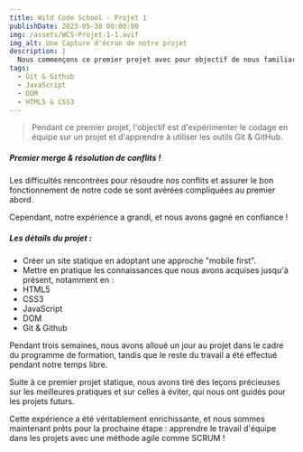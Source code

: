 ```yaml
---
title: Wild Code School - Projet 1
publishDate: 2023-05-30 00:00:00
img: /assets/WCS-Projet-1-1.avif
img_alt: Une Capture d'écran de notre projet
description: |
  Nous commençons ce premier projet avec pour objectif de nous familiariser avec les enjeux du travail collaboratif et de l'expérimentation en groupe d'un systeme de version de contrôle.
tags:
  - Git & Github
  - JavaScript
  - DOM
  - HTML5 & CSS3
---
```


> Pendant ce premier projet, l'objectif est d'expérimenter le codage en équipe sur un projet et d'apprendre à utiliser les outils Git & GitHub.

##### Premier merge & résolution de conflits !

Les difficultés rencontrées pour résoudre nos conflits et assurer le bon fonctionnement de notre code se sont avérées compliquées au premier abord.

Cependant, notre expérience a grandi, et nous avons gagné en confiance !

##### Les détails du projet :

- Créer un site statique en adoptant une approche "mobile first".
- Mettre en pratique les connaissances que nous avons acquises jusqu'à présent, notamment en :
- HTML5
- CSS3
- JavaScript
- DOM
- Git & Github

Pendant trois semaines, nous avons alloué un jour au projet dans le cadre du programme de formation, tandis que le reste du travail a été effectué pendant notre temps libre.

Suite à ce premier projet statique, nous avons tiré des leçons précieuses sur les meilleures pratiques et sur celles à éviter, qui nous ont guidés pour les projets futurs.

Cette expérience a été véritablement enrichissante, et nous sommes maintenant prêts pour la prochaine étape : apprendre le travail d'équipe dans les projets avec une méthode agile comme SCRUM !
